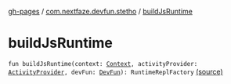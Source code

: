 [gh-pages](../index.md) / [com.nextfaze.devfun.stetho](index.md) / [buildJsRuntime](./build-js-runtime.md)

# buildJsRuntime

`fun buildJsRuntime(context: `[`Context`](https://developer.android.com/reference/android/content/Context.html)`, activityProvider: `[`ActivityProvider`](../com.nextfaze.devfun.core/-activity-provider.md)`, devFun: `[`DevFun`](../com.nextfaze.devfun.core/-dev-fun/index.md)`): RuntimeReplFactory` [(source)](https://github.com/NextFaze/dev-fun/tree/master/devfun-stetho/src/main/java/com/nextfaze/devfun/stetho/JsRepl.kt#L32)